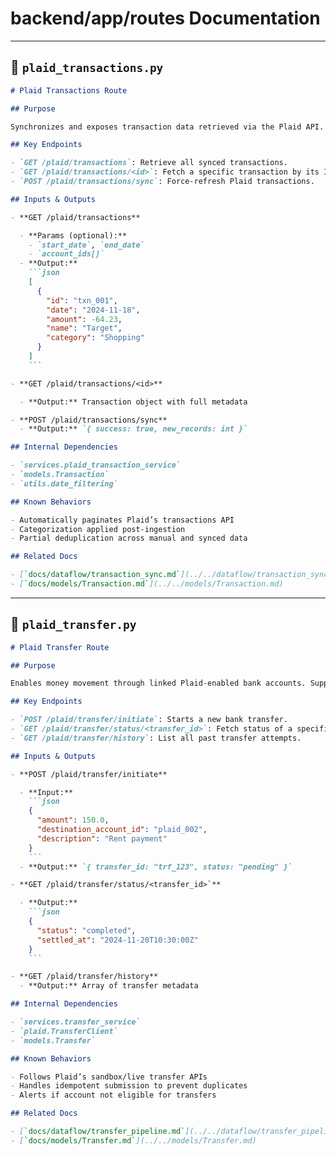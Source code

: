 # backend/app/routes Documentation

---

## 📘 `plaid_transactions.py`

````markdown
# Plaid Transactions Route

## Purpose

Synchronizes and exposes transaction data retrieved via the Plaid API. Allows fetching, reviewing, and interacting with financial transactions pulled from linked institutions.

## Key Endpoints

- `GET /plaid/transactions`: Retrieve all synced transactions.
- `GET /plaid/transactions/<id>`: Fetch a specific transaction by its ID.
- `POST /plaid/transactions/sync`: Force-refresh Plaid transactions.

## Inputs & Outputs

- **GET /plaid/transactions**

  - **Params (optional):**
    - `start_date`, `end_date`
    - `account_ids[]`
  - **Output:**
    ```json
    [
      {
        "id": "txn_001",
        "date": "2024-11-18",
        "amount": -64.23,
        "name": "Target",
        "category": "Shopping"
      }
    ]
    ```

- **GET /plaid/transactions/<id>**

  - **Output:** Transaction object with full metadata

- **POST /plaid/transactions/sync**
  - **Output:** `{ success: true, new_records: int }`

## Internal Dependencies

- `services.plaid_transaction_service`
- `models.Transaction`
- `utils.date_filtering`

## Known Behaviors

- Automatically paginates Plaid’s transactions API
- Categorization applied post-ingestion
- Partial deduplication across manual and synced data

## Related Docs

- [`docs/dataflow/transaction_sync.md`](../../dataflow/transaction_sync.md)
- [`docs/models/Transaction.md`](../../models/Transaction.md)
````

---

## 📘 `plaid_transfer.py`

````markdown
# Plaid Transfer Route

## Purpose

Enables money movement through linked Plaid-enabled bank accounts. Supports initiating transfers, tracking statuses, and viewing transfer history.

## Key Endpoints

- `POST /plaid/transfer/initiate`: Starts a new bank transfer.
- `GET /plaid/transfer/status/<transfer_id>`: Fetch status of a specific transfer.
- `GET /plaid/transfer/history`: List all past transfer attempts.

## Inputs & Outputs

- **POST /plaid/transfer/initiate**

  - **Input:**
    ```json
    {
      "amount": 150.0,
      "destination_account_id": "plaid_002",
      "description": "Rent payment"
    }
    ```
  - **Output:** `{ transfer_id: "trf_123", status: "pending" }`

- **GET /plaid/transfer/status/<transfer_id>`**

  - **Output:**
    ```json
    {
      "status": "completed",
      "settled_at": "2024-11-20T10:30:00Z"
    }
    ```

- **GET /plaid/transfer/history**
  - **Output:** Array of transfer metadata

## Internal Dependencies

- `services.transfer_service`
- `plaid.TransferClient`
- `models.Transfer`

## Known Behaviors

- Follows Plaid’s sandbox/live transfer APIs
- Handles idempotent submission to prevent duplicates
- Alerts if account not eligible for transfers

## Related Docs

- [`docs/dataflow/transfer_pipeline.md`](../../dataflow/transfer_pipeline.md)
- [`docs/models/Transfer.md`](../../models/Transfer.md)
````
